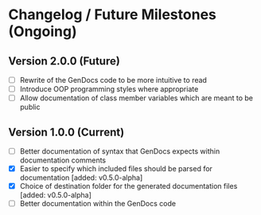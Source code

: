 Changelog / Future Milestones (Ongoing)
====================================

Version 2.0.0 (Future)
-------------

- [ ] Rewrite of the GenDocs code to be more intuitive to read
- [ ] Introduce OOP programming styles where appropriate
- [ ] Allow documentation of class member variables which are meant to be public

Version 1.0.0 (Current)
-------------

- [ ] Better documentation of syntax that GenDocs expects within documentation comments
- [x] Easier to specify which included files should be parsed for documentation [added: v0.5.0-alpha]
- [x] Choice of destination folder for the generated documentation files [added: v0.5.0-alpha]
- [ ] Better documentation within the GenDocs code